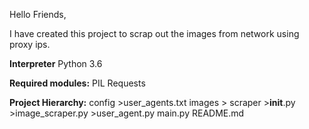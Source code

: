 Hello Friends,

I have created this project to scrap out the images from network using proxy ips.

**Interpreter** 
    Python 3.6

**Required modules:**
    PIL
    Requests

**Project Hierarchy:**
    config
        >user_agents.txt
    images
        >
    scraper
        >__init__.py
        >image_scraper.py
        >user_agent.py
    main.py
    README.md
